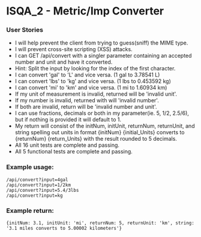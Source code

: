 # ISQA_2 - Metric/Imp Converter

### User Stories

* I will help prevent the client from trying to guess(sniff) the MIME type.
* I will prevent cross-site scripting (XSS) attacks.
* I can GET /api/convert with a singler parameter containing an accepted number and unit and have it converted.
* Hint: Split the input by looking for the index of the first character.
* I can convert 'gal' to 'L' and vice versa. (1 gal to 3.78541 L)
* I can convert 'lbs' to 'kg' and vice versa. (1 lbs to 0.453592 kg)
* I can convert 'mi' to 'km' and vice versa. (1 mi to 1.60934 km)
* If my unit of measurement is invalid, returned will be 'invalid unit'.
* If my number is invalid, returned with will 'invalid number'.
* If both are invalid, return will be 'invalid number and unit'.
* I can use fractions, decimals or both in my parameter(ie. 5, 1/2, 2.5/6), but if nothing is provided it will default to 1.
* My return will consist of the initNum, initUnit, returnNum, returnUnit, and string spelling out units in format {initNum} {initial_Units} converts to {returnNum} {return_Units} with the result rounded to 5 decimals.
* All 16 unit tests are complete and passing.
* All 5 functional tests are complete and passing.


### Example usage:
```
/api/convert?input=4gal
/api/convert?input=1/2km
/api/convert?input=5.4/3lbs
/api/convert?input=kg
```
### Example return:

```
{initNum: 3.1, initUnit: 'mi', returnNum: 5, returnUnit: 'km', string: '3.1 miles converts to 5.00002 kilometers'}
```
